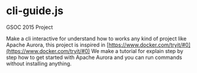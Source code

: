 # cli-guide.js
GSOC 2015 Project

Make a cli interactive for understand how to works any kind of project like Apache Aurora, 
this project is inspired in [https://www.docker.com/tryit/#0](https://www.docker.com/tryit/#0) 
We make a tutorial for explain step by step how to get started with Apache Aurora and you can run commands 
without installing anything.
